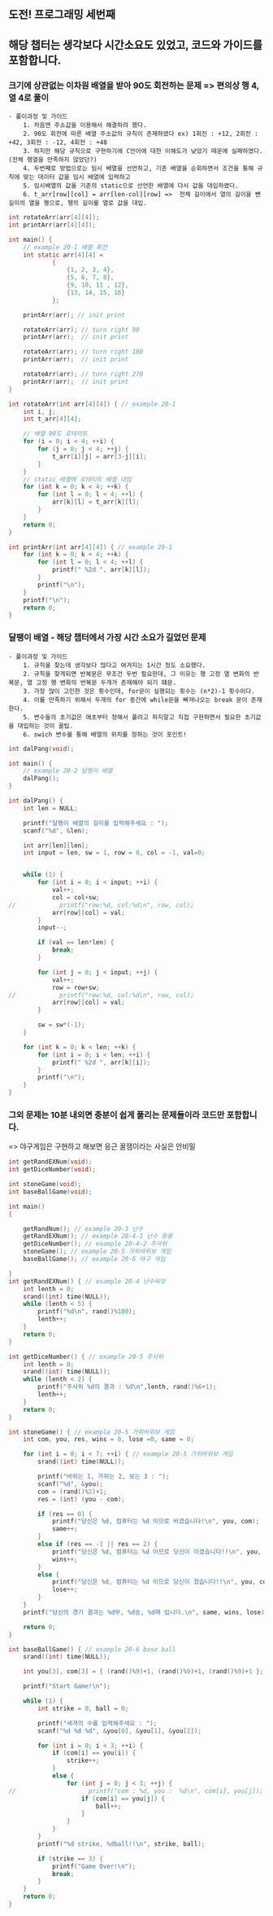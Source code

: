 <meta charset="utf-8">

## 도전! 프로그래밍 세번째

## 해당 챕터는 생각보다 시간소요도 있었고, 코드와 가이드를 포함합니다.

### 크기에 상관없는 이차원 배열을 받아 90도 회전하는 문제 => 편의상 행 4, 열 4로 풀이
    - 풀이과정 및 가이드
        1. 처음엔 주소값을 이용해서 해결하려 했다.
        2. 90도 회전에 따른 배열 주소값의 규칙이 존재하였다 ex) 1회전 : +12, 2회전 : +42, 3회전 : -12, 4회전 : +48
        3. 하지만 해당 규칙으로 구현하기에 C언어에 대한 이해도가 낮았기 때문에 실패하였다.(전체 행열을 만족하지 않았던?)
        4. 두번째로 방법으로는 임시 배열을 선언하고, 기존 배열을 순회하면서 조건을 통해 규칙에 맞는 데이터 값을 임시 배열에 입력하고
        5. 임시배열의 값을 기존의 static으로 선언한 배열에 다시 값을 대입하였다.
        6. t_arr[row][col] = arr[len-col][row] =>  전체 길이에서 열의 길이을 뺀 길이의 열을 행으로, 행의 길이를 열로 값을 대입.
```c
int rotateArr(arr[4][4]);
int printArr(arr[4][4]);

int main() {
    // example 20-1 배열 회전
    int static arr[4][4] =
            {
                {1, 2, 3, 4},
                {5, 6, 7, 8},
                {9, 10, 11 , 12},
                {13, 14, 15, 16}
            };

    printArr(arr); // init print

    rotateArr(arr); // turn right 90
    printArr(arr);  // init print

    rotateArr(arr); // turn right 180
    printArr(arr);  // init print

    rotateArr(arr); // turn right 270
    printArr(arr);  // init print
}

int rotateArr(int arr[4][4]) { // example 20-1
    int i, j;
    int t_arr[4][4];

    // 배열 90도 로테이트
    for (i = 0; i < 4; ++i) {
        for (j = 0; j < 4; ++j) {
            t_arr[i][j] = arr[3-j][i];
        }
    }
    // static 배열에 로테이트 배열 대입
    for (int k = 0; k < 4; ++k) {
        for (int l = 0; l < 4; ++l) {
            arr[k][l] = t_arr[k][l];
        }
    }
    return 0;
}

int printArr(int arr[4][4]) { // example 20-1
    for (int k = 0; k < 4; ++k) {
        for (int l = 0; l < 4; ++l) {
            printf(" %2d ", arr[k][l]);
        }
        printf("\n");
    }
    printf("\n");
    return 0;
}
```

### 달팽이 배열 - 해당 챕터에서 가장 시간 소요가 길었던 문제
    - 풀이과정 및 가이드
        1. 규칙을 찾는데 생각보다 많다고 여겨지는 1시간 정도 소요했다.
        2. 규칙을 찾게되면 반복문은 무조건 두번 필요한데, 그 이유는 행 고정 열 변화의 반복문, 열 고정 행 변화의 반복문 두개가 존재해야 되기 떄문.
        3. 가장 많이 고민한 것은 횟수인데, for문이 실행되는 횟수는 (n*2)-1 횟수이다.
        4. 이를 만족하기 위해서 두개의 for 중간에 while문을 빠져나오는 break 문이 존재한다.
        5. 변수들의 초기값은 애초부터 정해서 풀려고 하지말고 직접 구현하면서 필요한 초기값을 대입하는 것이 꿀팁.
        6. swich 변수를 통해 배열의 위치를 정하는 것이 포인트!
```c
int dalPang(void);

int main() {
    // example 20-2 달팽이 배열
    dalPang();
}

int dalPang() {
    int len = NULL;

    printf("달팽이 배열의 길이를 입력해주세요 : ");
    scanf("%d", &len);

    int arr[len][len];
    int input = len, sw = 1, row = 0, col = -1, val=0;


    while (1) {
        for (int i = 0; i < input; ++i) {
            val++;
            col = col+sw;
//            printf("row:%d, col:%d\n", row, col);
            arr[row][col] = val;
        }
        input--;

        if (val == len*len) {
            break;
        }

        for (int j = 0; j < input; ++j) {
            val++;
            row = row+sw;
//            printf("row:%d, col:%d\n", row, col);
            arr[row][col] = val;
        }

        sw = sw*(-1);
    }

    for (int k = 0; k < len; ++k) {
        for (int i = 0; i < len; ++i) {
            printf(" %2d ", arr[k][i]);
        }
        printf("\n");
    }
}
```

### 그외 문제는 10분 내외면 충분이 쉽게 풀리는 문제들이라 코드만 포함합니다.
=> 야구게임은 구현하고 해보면 응근 꿀잼이라는 사실은 안비밀
```c
int getRandEXNum(void);
int getDiceNumber(void);

int stoneGame(void);
int baseBallGame(void);

int main()
{

    getRandNum(); // example 20-3 난수
    getRandEXNum(); // example 20-4-1 난수 응용
    getDiceNumber(); // example 20-4-2 주사위
    stoneGame(); // example 20-5 가위바위보 게임
    baseBallGame(); // example 20-6 야구 게임

}
int getRandEXNum() { // example 20-4 난수씨앗
    int lenth = 0;
    srand((int) time(NULL));
    while (lenth < 5) {
        printf("%d\n", rand()%100);
        lenth++;
    }
    return 0;
}

int getDiceNumber() { // example 20-5 주사위
    int lenth = 0;
    srand((int) time(NULL));
    while (lenth < 2) {
        printf("주사위 %d의 결과 : %d\n",lenth, rand()%6+1);
        lenth++;
    }
    return 0;
}

int stoneGame() { // example 20-5 가위바위보 게임
    int com, you, res, wins = 0, lose =0, same = 0;

    for (int i = 0; i < 7; ++i) { // example 20-5 가위바위보 게임
        srand((int) time(NULL));

        printf("바위는 1, 가위는 2, 보는 3 : ");
        scanf("%d", &you);
        com = (rand()%2)+1;
        res = (int) (you - com);

        if (res == 0) {
            printf("당신은 %d, 컴퓨터는 %d 이므로 비겼습니다!\n", you, com);
            same++;
        }
        else if (res == -1 || res == 2) {
            printf("당신은 %d, 컴퓨터는 %d 이므로 당신이 이겼습니다!!\n", you, com);
            wins++;
        }
        else {
            printf("당신은 %d, 컴퓨터는 %d 이므로 당신이 졌습니다!!\n", you, com);
            lose++;
        }
    }
    printf("당신의 경기 결과는 %d무, %d승, %d패 입니다.\n", same, wins, lose);

    return 0;
}

int baseBallGame() { // example 20-6 base ball
    srand((int) time(NULL));

    int you[3], com[3] = { (rand()%9)+1, (rand()%9)+1, (rand()%9)+1 };

    printf("Start Game!\n");

    while (1) {
        int strike = 0, ball = 0;

        printf("세개의 수를 입력해주세요 : ");
        scanf("%d %d %d", &you[0], &you[1], &you[2]);

        for (int i = 0; i < 3; ++i) {
            if (com[i] == you[i]) {
                strike++;
            }
            else {
                for (int j = 0; j < 3; ++j) {
//                    printf("com : %d, you :  %d\n", com[i], you[j]);
                    if (com[i] == you[j]) {
                        ball++;
                    }
                }
            }
        }
        printf("%d strike, %dball!!\n", strike, ball);

        if (strike == 3) {
            printf("Game Over!\n");
            break;
        }
    }
    return 0;
}
```